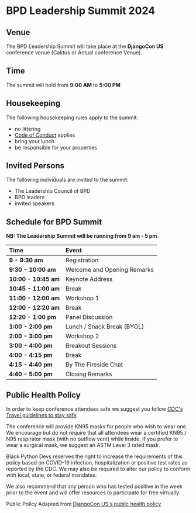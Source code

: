 # BPD Leadership Summit 2024

## Venue

The BPD Leadership Summit will take place at the **DjangoCon US** conference venue (Caktus or Actual conference Venue).

## Time

The summit will hold from **9:00 AM** to **5:00 PM**

## Housekeeping

The following housekeeping rules apply to the summit:

* no littering
* [Code of Conduct](https://github.com/BlackPythonDevs/.maintainers?tab=coc-ov-file#readme) applies
* bring your lunch
* be responsible for your properties

## Invited Persons

The following individuals are invited to the summit:

* The Leadership Council of BPD
* BPD leaders
* invited speakers

## Schedule for BPD Summit

**NB: The Leadership Summit will be running from 9 am - 5 pm**.

| Time | Event |
|:----------|:----------|
| **9 - 9:30 am**       | Registration  | 
| **9:30 - 10:00 am**   | Welcome and Opening Remarks   | 
| **10:00 - 10:45 am**  | Keynote Address  |
| **10:45 - 11:00 am**  | Break  |
| **11:00 - 12:00 am**  | Workshop 1  |
| **12:00 - 12:20 am**  | Break  |
| **12:20 - 1:00 pm**   | Panel Discussion  |
| **1:00 - 2:00 pm**   |  Lunch / Snack Break (BYOL)  |
| **2:00 - 3:00 pm**   | Workshop 2  |
| **3:00 - 4:00 pm**   | Breakout Sessions |
| **4:00 - 4:15 pm**   | Break  |
| **4:15 - 4:40 pm**    | By The Fireside Chat  |
| **4:40 - 5:00 pm**    | Closing Remarks  |

## Public Health Policy

In order to keep conference attendees safe we suggest you follow [CDC's Travel guidelines to stay safe](https://wwwnc.cdc.gov/travel/diseases/covid19).

The conference will provide KN95 masks for people who wish to wear one. We encourage but do not require that all attendees wear a certified KN95 / N95 respirator mask (with no outflow vent) while inside. If you prefer to wear a surgical mask, we suggest an ASTM Level 3 rated mask.

Black Python Devs reserves the right to increase the requirements of this policy based on COVID-19 infection, hospitalization or positive test rates as reported by the CDC. We may also be required to alter our policy to conform with local, state, or federal mandates.

We also recommend that any person who has tested positive in the week prior to the event and will offer resources to participate for free virtually.

Public Policy Adapted from [DjangoCon US's public health policy](https://2024.djangocon.us/public-health/)

